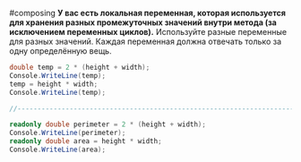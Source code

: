 #composing
**У вас есть локальная переменная, которая используется для хранения разных промежуточных значений внутри метода (за исключением переменных циклов).**
Используйте разные переменные для разных значений. Каждая переменная должна отвечать только за одну определённую вещь.
```cs
double temp = 2 * (height + width);
Console.WriteLine(temp);
temp = height * width;
Console.WriteLine(temp);

//------------------------------------------------------------------------

readonly double perimeter = 2 * (height + width);
Console.WriteLine(perimeter);
readonly double area = height * width;
Console.WriteLine(area);
```